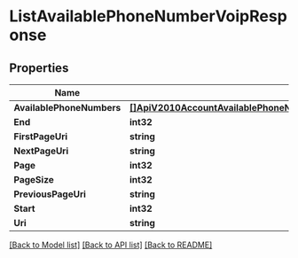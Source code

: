 # ListAvailablePhoneNumberVoipResponse

## Properties
Name | Type | Notes
------------ | ------------- | -------------
**AvailablePhoneNumbers** | [**[]ApiV2010AccountAvailablePhoneNumberCountryAvailablePhoneNumberVoip**](api.v2010.account.available_phone_number_country.available_phone_number_voip.md) | [optional] 
**End** | **int32** | [optional] 
**FirstPageUri** | **string** | [optional] 
**NextPageUri** | **string** | [optional] 
**Page** | **int32** | [optional] 
**PageSize** | **int32** | [optional] 
**PreviousPageUri** | **string** | [optional] 
**Start** | **int32** | [optional] 
**Uri** | **string** | [optional] 

[[Back to Model list]](../README.md#documentation-for-models) [[Back to API list]](../README.md#documentation-for-api-endpoints) [[Back to README]](../README.md)


